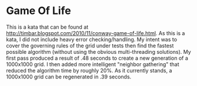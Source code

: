 Game Of Life
==============
This is a kata that can be found at http://timbar.blogspot.com/2010/11/conway-game-of-life.html.  As this is a kata, I did not include heavy error checking/handling.  My intent was to cover the governing rules of the grid under tests then find the fastest possible algorithm (without using the obvious multi-threading solutions). My first pass produced a result of .48 seconds to create a new generation of a 1000x1000 grid.  I then added more intelligent "neighbor gathering" that reduced the algorithm time by roughly 20%.  As it currently stands, a 1000x1000 grid can be regenerated in .39 seconds.
